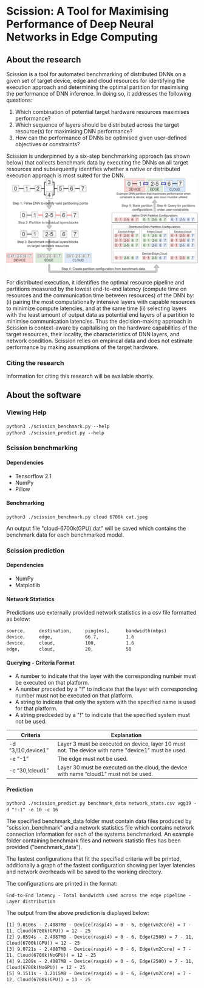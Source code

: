 # Scission: A Tool for Maximising Performance of Deep Neural Networks in Edge Computing 

## About the research
Scission is a tool for automated benchmarking of distributed DNNs on a given set of target device, edge and cloud resources for identifying the execution approach and determining the optimal partition for maximising the performance of DNN inference. In doing so, it addresses the following questions:

1. Which combination of potential target hardware resources maximises performance?
2. Which sequence of layers should be distributed across the target resource(s) for maximising DNN performance?
3. How can the performance of DNNs be optimised given user-defined objectives or constraints?

Scission is underpinned by a six-step benchmarking approach (as shown below) that collects benchmark data by executing the DNNs on all target resources and subsequently identifies whether a native or distributed execution approach is most suited for the DNN. 
![](readme-assets/scission-methodology.png)

For distributed execution, it identifies the optimal resource pipeline and partitions measured by the lowest end-to-end latency (compute time on resources and the communication time between resources) of the DNN by: (i) pairing the most computationally intensive layers with capable resources to minimize compute latencies, and at the same time (ii) selecting layers with the least amount of output data as potential end layers of a partition to minimise communication latencies. Thus the decision-making approach in Scission is context-aware by capitalising on the hardware capabilities of the target resources, their locality, the characteristics of DNN layers, and network condition. Scission relies on empirical data and does not estimate performance by making assumptions of the target hardware.

### Citing the research
Information for citing this research will be available shortly. 

## About the software

### Viewing Help
```python3 ./scission_benchmark.py --help```  
```python3 ./scission_predict.py --help```

### Scission benchmarking

#### Dependencies
* Tensorflow 2.1
* NumPy
* Pillow

#### Benchmarking

```python3 ./scission_benchmark.py cloud 6700k cat.jpeg```

An output file "cloud-6700k(GPU).dat" will be saved which contains the benchmark data for each benchmarked model.

### Scission prediction

#### Dependencies
* NumPy
* Matplotlib

#### Network Statistics 

Predictions use externally provided network statistics in a csv file formatted as below:

```
source,     destination,     ping(ms),      bandwidth(mbps)
device,     edge,            66.7,          1.6
device,     cloud,           100,           1.6
edge,       cloud,           20,            50
```

#### Querying - Criteria Format

* A number to indicate that the layer with the corresponding number must be executed on that platform.
* A number preceded by a "!" to indicate that the layer with corresponding number must not be executed on that platform.
* A string to indicate that only the system with the specified name is used for that platform.
* A string predceded by a "!" to indicate that the specified system must not be used. 

Criteria | Explanation 
-------- | ---------- 
-d “3,!10,device1” | Layer 3 must be executed on device, layer 10 must not. The device with name "device1" must be used.
-e “-1” | The edge must not be used.
-c “30,!cloud1” | Layer 30 must be executed on the cloud, the device with name “cloud1” must not be used.

#### Prediction

```python3 ./scission_predict.py benchmark_data network_stats.csv vgg19 -d "!-1" -e 10 -c 16```

The specified benchmark_data folder must contain data files produced by "scission_benchmark" and a network statistics file which contains network connection information for each of the systems benchmarked. An example folder containing benchmark files and network statistic files has been provided ("benchmark_data").

The fastest configurations that fit the specified criteria will be printed, additionally a graph of the fastest configuration showing per layer latencies and network overheads will be saved to the working directory.

The configurations are printed in the format: 
```
End-to-End latency - Total bandwidth used across the edge pipeline - Layer distribution
```

The output from the above prediction is displayed below:

```
[1] 9.0106s - 2.4087MB - Device(raspi4) = 0 - 6, Edge(vm2Core) = 7 - 11, Cloud(6700k(GPU)) = 12 - 25
[2] 9.0594s - 2.4087MB - Device(raspi4) = 0 - 6, Edge(2500) = 7 - 11, Cloud(6700k(GPU)) = 12 - 25
[3] 9.0721s - 2.4087MB - Device(raspi4) = 0 - 6, Edge(vm2Core) = 7 - 11, Cloud(6700k(NoGPU)) = 12 - 25
[4] 9.1209s - 2.4087MB - Device(raspi4) = 0 - 6, Edge(2500) = 7 - 11, Cloud(6700k(NoGPU)) = 12 - 25
[5] 9.1511s - 3.2115MB - Device(raspi4) = 0 - 6, Edge(vm2Core) = 7 - 12, Cloud(6700k(GPU)) = 13 - 25
```

